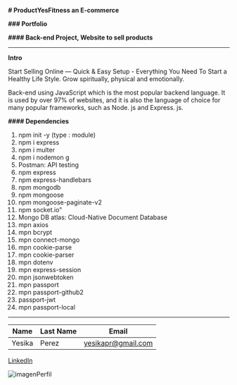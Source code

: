 **# ProductYesFitness an E-commerce**

**### Portfolio**

**#### Back-end Project, Website to sell products**

---

**Intro**

Start Selling Online — Quick & Easy Setup - Everything You Need To Start a Healthy Life Style.
Grow spiritually, physical and emotionally.

Back-end using JavaScript which is the most popular backend language. It is used by over 97% of websites, and it is also the language of choice for many popular frameworks, such as Node. js and Express. js.

**#### Dependencies**

1. npm init -y
   (type : module)
2. npm i express
3. npm i multer
4. npm i nodemon g
5. Postman: API testing
6. npm express
7. npm express-handlebars
8. npm mongodb
9. npm mongoose
10. npm mongoose-paginate-v2
11. npm socket.io"
12. Mongo DB atlas: Cloud-Native Document Database
13. mpn axios
14. mpn bcrypt
15. mpn connect-mongo
16. mpn cookie-parse
17. mpn cookie-parser
18. mpn dotenv
19. mpn express-session
20. mpn jsonwebtoken
21. mpn passport
22. mpn passport-github2
23. passport-jwt
24. mpn passport-local

---

| Name   | Last Name | Email              |
| ------ | --------- | ------------------ |
| Yesika | Perez     | yesikapr@gmail.com |

[LinkedIn](https://www.linkedin.com/in/yesikaperezravelo/)

![imagenPerfil](https://firebasestorage.googleapis.com/v0/b/productyesfitness.appspot.com/o/fitnessProducts.png?alt=media&token=673220bd-90ca-46d0-bb5e-fc13a54f5ac7)
